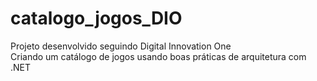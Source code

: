 # catalogo_jogos_DIO
Projeto desenvolvido seguindo Digital Innovation One \
Criando um catálogo de jogos usando boas práticas de arquitetura com .NET
